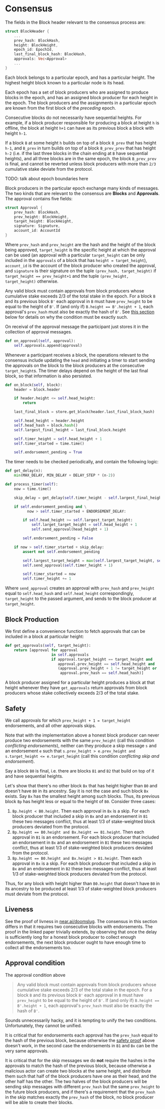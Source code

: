 # Consensus

The fields in the Block header relevant to the consensus process are:

```rust
struct BlockHeader {
    ...
    prev_hash: BlockHash,
    height: BlockHeight,
    epoch_id: EpochId,
    last_final_block_hash: BlockHash,
    approvals: Vec<Approval>
    ...
}
```

Each block belongs to a particular epoch, and has a particular height. The highest height block known to a particular node is its head.

Each epoch has a set of block producers who are assigned to produce blocks in the epoch, and has an assigned block producer for each height in the epoch. The block producers and the assignments in a particular epoch are known from the first block of the *preceding* epoch.

Consecutive blocks do not necessarily have sequential heights. For example, if a block producer responsible for producing a block at height `h` is offline, the block at height `h+1` can have as its previous block a block with height `h-1`.

If a block `B` at some height `h` builds on top of a block `B_prev` that has height `h-1`, and `B_prev` in turn builds on top of a block `B_prev_prev` that has height `h-2` (i.e. if the last three blocks in the chain ending at `B` have sequential heights), and all three blocks are in the same epoch, the block `B_prev_prev` is final, and cannot be reverted unless block producers with more than `2/3` cumulative stake deviate from the protocol. 

TODO: talk about epoch boundaries here

Block producers in the particular epoch exchange many kinds of messages. The two kinds that are relevant to the consensus are **Blocks** and **Approvals**. The approval contains five fields:

```rust
struct Approval {
    prev_hash: BlockHash,
    prev_height: BlockHeight,
    target_height: BlockHeight,
    signature: Signature,
    account_id: AccountId
}
```

Where `prev_hash` and `prev_height` are the hash and the height of the block being approved, `target_height` is the specific height at which the approval can be used (an approval with a particular `target_height` can be only included in the `approvals` of a block that has `height = target_height`), `account_id` is the account of the block producer who created the approval, and `signature` is their signature on the tuple `(prev_hash, target_height)` if `target_height == prev_height+1` and the tuple `(prev_height, target_height)` otherwise.

Any valid block must contain approvals from block producers whose cumulative stake exceeds 2/3 of the total stake in the epoch. For a block `B` and its previous block `B'` each approval in `B` must have `prev_height` to be equal to the height of `B'`. If (and only if) `B.height == B'.height + 1`, each approval's `prev_hash` must also be exactly the hash of `B'`. See [this section](#approval-condition) below for details on why the condition must be exactly such.

On receival of the approval message the participant just stores it in the collection of approval messages.

```python
def on_approval(self, approval):
    self.approvals.append(approval)
```

Whenever a participant receives a block, the operations relevant to the consensus include updating the `head` and initiating a timer to start sending the approvals on the block to the block producers at the consecutive `target_height`s. The timer delays depend on the height of the last final block, so that information is also persisted.

```python
def on_block(self, block):
    header = block.header

    if header.height <= self.head_height:
        return

    last_final_block = store.get_block(header.last_final_block_hash)

    self.head_height = header.height
    self.head_hash = block.hash()
    self.largest_final_height = last_final_block.height

    self.timer_height = self.head_height + 1
    self.timer_started = time.time()

    self.endorsement_pending = True
```

The timer needs to be checked periodically, and contain the following logic:

```python
def get_delay(n):
    min(MAX_DELAY, MIN_DELAY + DELAY_STEP * (n-2))

def process_timer(self):
    now = time.time()

    skip_delay = get_delay(self.timer_height - self.largest_final_height)

    if self.endorsement_pending and \
          now > self.timer_started + ENDORSEMENT_DELAY:

        if self.head_height >= self.largest_target_height:
            self.larget_target_height = self.head_height + 1
            self.send_approval(head_height + 1)

        self.endorsement_pending = False

    if now > self.timer_started + skip_delay:
        assert not self.endorsement_pending

        self.largest_target_height = max(self.largest_target_height, self.timer_height + 1)
        self.send_approval(self.timer_height + 1)

        self.timer_started = now
        self.timer_height += 1
```

Where `send_approval` creates an approval with `prev_hash` and `prev_height` equal to `self.head_hash` and `self.head_height` correspondingly, `target_height` to the passed argument, and sends to the block producer at `target_height`.

## Block Production
We first define a convenience function to fetch approvals that can be included in a block at particular height:

```python
def get_approvals(self, target_height):
    return [approval for approval
                     in self.approvals
                     if approval.target_height == target_height and
                        approval.prev_height == self.head_height and
                        (approval.prev_height + 1 != target_height or
                         approval.prev_hash == self.head_hash)]
```

A block producer assigned for a particular height produces a block at that height whenever they have `get_approvals` return approvals from block producers whose stake collectively exceeds 2/3 of the total stake.

## Safety

We call approvals for which `prev_height + 1 = target_height` endorsements, and all other approvals skips.

Note that with the implementation above a honest block producer can never produce two endorsements with the same `prev_height` (call this condition *conflicting endorsements*), neither can they produce a skip message `s` and an endorsement `e` such that `s.prev_height > e.prev_height and s.target_height <= e.target_height` (call this condition *conflicting skip and endorsement*).

Say a block `B0` is final, i.e. there are blocks `B1` and `B2` that build on top of it and have sequential heights.

Let's show that there's no other block `Bx` that has height higher than `B0` and doesn't have `B0` in its ancestry. Say it is not the case and such block `Bx` exists. Say `Bx` has the smallest height among such blocks. Thus, its previous block `Bp` has height less or equal to the height of `B0`. Consider three cases:

1. `Bp.height < B0.height`. Then each approval in `Bx` is a skip. For each block producer that included a skip in `Bx` and an endorsement in `B1` these two messages conflict, thus at least 1/3 of stake-weighted block producers deviated from the protocol.
2. `Bp.height == B0.height and Bx.height == B1.height`. Then each approval in `B1` is an endorsement. For each block producer that included an endorsement in `Bx` and an endorsement in `B1` these two messages conflict, thus at least 1/3 of stake-weighted block producers deviated from the protocol.
3. `Bp.height == B0.height and Bx.height > B1.height`. Then each approval in `Bx` is a skip. For each block producer that included a skip in `Bx` and an endorsement in `B2` these two messages conflict, thus at least 1/3 of stake-weighted block producers deviated from the protocol.

Thus, for any block with height higher than `B0.height` that doesn't have `B0` in its ancestry to be produced at least 1/3 of stake-weighted block producers must deviate from the protocol.

## Liveness

See the proof of livness in [near.ai/doomslug](near.ai/doomslug). The consensus in this section differs in that it requires two consecutive blocks with endorsements. The proof in the linked paper trivially extends, by observing that once the delay is sufficiently long for a honest block producer to collect enough endorsements, the next block producer ought to have enough time to collect all the endorsements too.

## Approval condition
The approval condition above

> Any valid block must contain approvals from block producers whose cumulative stake exceeds 2/3 of the total stake in the epoch. For a block `B` and its previous block `B'` each approval in `B` must have `prev_height` to be equal to the height of `B'`. If (and only if) `B.height == B'.height + 1`, each approval's `prev_hash` must also be exactly the hash of `B'`.

Sounds unnecessarily hacky, and it is tempting to unify the two conditions. Unfortunately, they cannot be unified.

It is critical that for endorsements each approval has the `prev_hash` equal to the hash of the previous block, because otherwise the [safety proof](#safety) above doesn't work, in the second case the endorsements in `B1` and `Bx` can be the very same approvals.

It is critical that for the skip messages we do **not** require the hashes in the approvals to match the hash of the previous block, because otherwise a malicious actor can create two blocks at the same height, and distribute them such that half of the block producers have one as their head, and the other half has the other. The two halves of the block producers will be sending skip messages with different `prev_hash` but the same `prev_height` to the future block producers, and if there's a requirement that the `prev_hash` in the skip matches exactly the `prev_hash` of the block, no block producer will be able to create their blocks.
